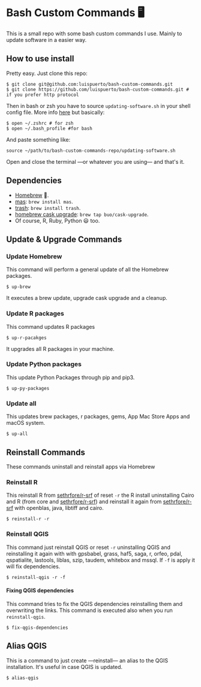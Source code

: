 # Bash Custom Commands :desktop_computer:

This is a small repo with some bash custom commands I use. Mainly to update software in a easier way. 

## How to use install

Pretty easy. Just clone this repo: 

```shell
$ git clone git@github.com:luispuerto/bash-custom-commands.git
$ git clone https://github.com/luispuerto/bash-custom-commands.git # if you prefer http protocol
```

Then in bash or zsh you have to source `updating-software.sh` in your shell config file. More info [here](https://medium.com/devnetwork/how-to-create-your-own-custom-terminal-commands-c5008782a78e) but basically: 

```shell
$ open ~/.zshrc # for zsh
$ open ~/.bash_profile #for bash
```

And paste something like: 

```
source ~/path/to/bash-custom-commands-repo/updating-software.sh
```

Open and close the terminal —or whatever you are using— and that's it. 

## Dependencies

- [Homebrew](https://brew.sh) :beer:.
- [mas](https://github.com/mas-cli/mas): `brew install mas`. 
- [trash](https://hasseg.org/trash/): `brew install trash`. 
- [homebrew cask upgrade](https://github.com/buo/homebrew-cask-upgrade): `brew tap buo/cask-upgrade`. 
- Of course, R, Ruby, Python :smiley: too​. 

## Update & Upgrade Commands

### Update Homebrew

This command will perform a general update of all the Homebrew packages. 

```shell
$ up-brew
```

It executes a brew update, upgrade cask upgrade and a cleanup. 

### Update R packages

This command updates R packages

```shell
$ up-r-pacakges
```

It upgrades all R packages in your machine. 

### Update Python packages

This update Python Packages through pip and pip3. 

```shell
$ up-py-packages
```

### Update all

This updates brew packages, r packages, gems, App Mac Store Apps and macOS system. 

```shell
$ up-all
```

## Reinstall Commands

These commands uninstall and reinstall apps via Homebrew

### Reinstall R

This reinstall R from [sethrfore/r-srf](https://github.com/sethrfore/homebrew-r-srf) of reset `-r` the R install uninstalling Cairo and R (from core and [sethrfore/r-srf](https://github.com/sethrfore/homebrew-r-srf)) and reinstall it again from [sethrfore/r-srf](https://github.com/sethrfore/homebrew-r-srf) with openblas, java, libtiff and cairo.

```shell
$ reinstall-r -r
```

### Reinstall QGIS

This command just reinstall QGIS or reset `-r` uninstalling QGIS and reinstalling it again with with gpsbabel, grass, haf5, saga, r, orfeo, pdal, qspatialite, lastools, liblas, szip, taudem, whitebox and mssql. If `-f` is apply it will fix dependencies. 

```shell
$ reinstall-qgis -r -f 
```

#### Fixing QGIS dependencies

This command tries to fix the QGIS dependencies reinstalling them and overwriting the links. This command is executed also when you run `reinstall-qgis`. 

```shell
$ fix-qgis-dependencies
```

## Alias QGIS 

This is a command to just create —reinstall— an alias to the QGIS installation. It's useful in case QGIS is updated. 

```shell
$ alias-qgis
```
